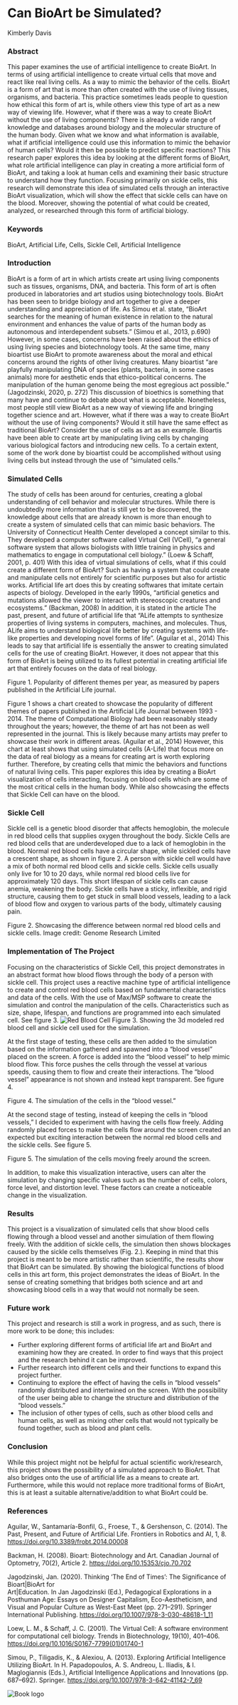 # Can BioArt be Simulated?

Kimberly Davis

### Abstract

This paper examines the use of artificial intelligence to create BioArt. In terms of using artificial intelligence to create virtual cells that move and react like real living cells. As a way to mimic the behavior of the cells.
BioArt is a form of art that is more than often created with the use of living tissues, organisms, and bacteria. This practice sometimes leads people to question how ethical this form of art is, while others view this type of art as a new way of viewing life. However, what if there was a way to create BioArt without the use of living components? There is already a wide range of knowledge and databases around biology and the molecular structure of the human body. Given what we know and what information is available, what if artificial intelligence could use this information to mimic the behavior of human cells? Would it then be possible to predict specific reactions? This research paper explores this idea by looking at the different forms of BioArt, what role artificial intelligence can play in creating a more artificial form of BioArt, and taking a look at human cells and examining their basic structure to understand how they function.
Focusing primarily on sickle cells, this research will demonstrate this idea of simulated cells through an interactive BioArt visualization, which will show the effect that sickle cells can have on the blood. Moreover, showing the potential of what could be created, analyzed, or researched through this form of artificial biology.

### Keywords 
BioArt, Artificial Life, Cells, Sickle Cell, Artificial Intelligence

### Introduction

BioArt is a form of art in which artists create art using living components such as tissues, organisms, DNA, and bacteria. This form of art is often produced in laboratories and art studios using biotechnology tools. BioArt has been seen to bridge biology and art together to give a deeper understanding and appreciation of life. As Simou et al. state, “BioArt searches for the meaning of human existence in relation to the natural environment and enhances the value of parts of the human body as autonomous and interdependent subsets.” (Simou et al., 2013, p.690) However, in some cases, concerns have been raised about the ethics of using living species and biotechnology tools. At the same time, many bioartist use BioArt to promote awareness about the moral and ethical concerns around the rights of other living creatures. Many bioartist “are playfully manipulating DNA of species (plants, bacteria, in some cases animals) more for aesthetic ends that ethico-political concerns. The manipulation of the human genome being the most egregious act possible.” (Jagodzinski, 2020, p. 272) This discussion of bioethics is something that many have and continue to debate about what is acceptable.
Nonetheless, most people still view BioArt as a new way of viewing life and bringing together science and art. However, what if there was a way to create BioArt without the use of living components? Would it still have the same effect as traditional BioArt? Consider the use of cells as art as an example. Bioartis have been able to create art by manipulating living cells by changing various biological factors and introducing new cells. To a certain extent, some of the work done by bioartist could be accomplished without using living cells but instead through the use of “simulated cells.”

### Simulated Cells

The study of cells has been around for centuries, creating a global understanding of cell behavior and molecular structures. While there is undoubtedly more information that is still yet to be discovered, the knowledge about cells that are already known is more than enough to create a system of simulated cells that can mimic basic behaviors. The University of Connecticut Health Center developed a concept similar to this. They developed a computer software called Virtual Cell (VCell), “a general software system that allows biologists with little training in physics and mathematics to engage in computational cell biology.” (Loew & Schaff, 2001, p. 401) With this idea of virtual simulations of cells, what if this could create a different form of BioArt? Such as having a system that could create and manipulate cells not entirely for scientific purposes but also for artistic works.
Artificial life art does this by creating softwares that imitate certain aspects of biology. Developed in the early 1990s, “artificial genetics and mutations allowed the viewer to interact with stereoscopic creatures and ecosystems.” (Backman, 2008) In addition, it is stated in the article The past, present, and future of artificial life that “ALife attempts to synthesize properties of living systems in computers, machines, and molecules. Thus, ALife aims to understand biological life better by creating systems with life-like properties and developing novel forms of life”. (Aguilar et al., 2014) This leads to say that artificial life is essentially the answer to creating simulated cells for the use of creating BioArt. However, it does not appear that this form of BioArt is being utilized to its fullest potential in creating artificial life art that entirely focuses on the data of real biology.

Figure 1. Popularity of different themes per year, as measured by papers published in the Artificial Life journal.

Figure 1 shows a chart created to showcase the popularity of different themes of papers published in the Artificial Life Journal between 1993 - 2014. The theme of Computational Biology had been reasonably steady throughout the years; however, the theme of art has not been as well represented in the journal. This is likely because many artists may prefer to showcase their work in different areas. (Aguilar et al., 2014) However, this chart at least shows that using simulated cells (A-Life) that focus more on the data of real biology as a means for creating art is worth exploring further.
Therefore, by creating cells that mimic the behaviors and functions of natural living cells. This paper explores this idea by creating a BioArt visualization of cells interacting, focusing on blood cells which are some of the most critical cells in the human body. While also showcasing the effects that Sickle Cell can have on the blood.

### Sickle Cell

Sickle cell is a genetic blood disorder that affects hemoglobin, the molecule in red blood cells that supplies oxygen throughout the body. Sickle Cells are red blood cells that are underdeveloped due to a lack of hemoglobin in the blood. Normal red blood cells have a circular shape, while sickled cells have a crescent shape, as shown in figure 2. A person with sickle cell would have a mix of both normal red blood cells and sickle cells. Sickle cells usually only live for 10 to 20 days, while normal red blood cells live for approximately 120 days. This short lifespan of sickle cells can cause anemia, weakening the body. Sickle cells have a sticky, inflexible, and rigid structure, causing them to get stuck in small blood vessels, leading to a lack of blood flow and oxygen to various parts of the body, ultimately causing pain.

Figure 2. Showcasing the difference between normal red blood cells and sickle cells.
Image credit: Genome Research Limited

### Implementation of The Project

Focusing on the characteristics of Sickle Cell, this project demonstrates in an abstract format how blood flows through the body of a person with sickle cell. This project uses a reactive machine type of artificial intelligence to create and control red blood cells based on fundamental characteristics and data of the cells. With the use of Max/MSP software to create the simulation and control the manipulation of the cells. Characteristics such as size, shape, lifespan, and functions are programmed into each simulated cell. See figure 3. 
![Red Blood Cell](/ezgif.com-gif-maker.gif)
Figure 3. Showing the 3d modeled red blood cell and sickle cell used for the simulation.
	
At the first stage of testing, these cells are then added to the simulation based on the information gathered and spawned into a “blood vessel” placed on the screen. A force is added into the “blood vessel” to help mimic blood flow. This force pushes the cells through the vessel at various speeds, causing them to flow and create their interactions. The “blood vessel” appearance is not shown and instead kept transparent. See figure 4.

Figure 4. The simulation of the cells in the “blood vessel.”

At the second stage of testing, instead of keeping the cells in “blood vessels,” I decided to experiment with having the cells flow freely. Adding randomly placed forces to make the cells flow around the screen created an expected but exciting interaction between the normal red blood cells and the sickle cells. See figure 5.

Figure 5. The simulation of the cells moving freely around the screen.

In addition, to make this visualization interactive, users can alter the simulation by changing specific values such as the number of cells, colors, force level, and distortion level. These factors can create a noticeable change in the visualization.

### Results

This project is a visualization of simulated cells that show blood cells flowing through a blood vessel and another simulation of them flowing freely. With the addition of sickle cells, the simulation then shows blockages caused by the sickle cells themselves (Fig. 2.). Keeping in mind that this project is meant to be more artistic rather than scientific, the results show that BioArt can be simulated. By showing the biological functions of blood cells in this art form, this project demonstrates the ideas of BioArt. In the sense of creating something that bridges both science and art and showcasing blood cells in a way that would not normally be seen.

### Future work

This project and research is still a work in progress, and as such, there is more work to be done; this includes:

* Further exploring different forms of artificial life art and BioArt and examining how they are created. In order to find ways that this project and the research behind it can be improved.
* Further research into different cells and their functions to expand this project further.
* Continuing to explore the effect of having the cells in “blood vessels” randomly distributed and intertwined on the screen. With the possibility of the user being able to change the structure and distribution of the “blood vessels.”
* The inclusion of other types of cells, such as other blood cells and human cells, as well as mixing other cells that would not typically be found together, such as blood and plant cells.

### Conclusion

While this project might not be helpful for actual scientific work/research, this project shows the possibility of a simulated approach to BioArt. That also bridges onto the use of artificial life as a means to create art. Furthermore, while this would not replace more traditional forms of BioArt, this is at least a suitable alternative/addition to what BioArt could be. 



### References

Aguilar, W., Santamaría-Bonfil, G., Froese, T., & Gershenson, C. (2014). The Past, Present, 
and Future of Artificial Life. Frontiers in Robotics and AI, 1, 8. https://doi.org/10.3389/frobt.2014.00008

Backman, H. (2008). Bioart: Biotechnology and Art. Canadian Journal of Optometry, 70(2), 
Article 2. https://doi.org/10.15353/cjo.70.702

Jagodzinski, Jan. (2020). Thinking ‘The End of Times’: The Significance of Bioart|BioArt for  
Art|Education. In Jan Jagodzinski (Ed.), Pedagogical Explorations in a Posthuman Age: Essays on Designer Capitalism, Eco-Aestheticism, and Visual and Popular Culture as West-East Meet (pp. 271–291). Springer International Publishing. https://doi.org/10.1007/978-3-030-48618-1_11

Loew, L. M., & Schaff, J. C. (2001). The Virtual Cell: A software environment for 
computational cell biology. Trends in Biotechnology, 19(10), 401–406. https://doi.org/10.1016/S0167-7799(01)01740-1

Simou, P., Tiligadis, K., & Alexiou, A. (2013). Exploring Artificial Intelligence Utilizing BioArt. 
In H. Papadopoulos, A. S. Andreou, L. Iliadis, & I. Maglogiannis (Eds.), Artificial Intelligence Applications and Innovations (pp. 687–692). Springer. https://doi.org/10.1007/978-3-642-41142-7_69






![Book logo](/FreeCells-1.jpg)
